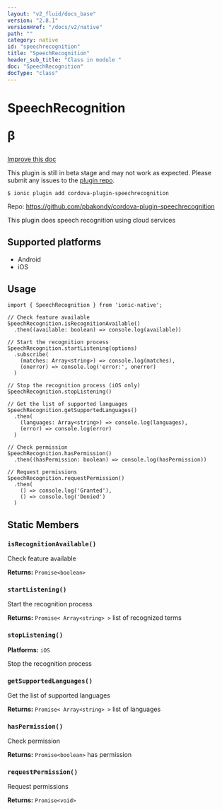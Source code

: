 ```yaml
---
layout: "v2_fluid/docs_base"
version: "2.8.1"
versionHref: "/docs/v2/native"
path: ""
category: native
id: "speechrecognition"
title: "SpeechRecognition"
header_sub_title: "Class in module "
doc: "SpeechRecognition"
docType: "class"
---
```








<h1 class="api-title">
  
  SpeechRecognition
  

  

  <span class="beta" title="beta">&beta;</span></h1>

<a class="improve-v2-docs" href="http://github.com/driftyco/ionic-native/edit/master/src/plugins/speech-recognition.ts#L42">
  Improve this doc
</a>



<!-- decorators -->




<p class="beta-notice">
  This plugin is still in beta stage and may not work as expected. Please
  submit any issues to the <a target="_blank"
  href="https://github.com/pbakondy/cordova-plugin-speechrecognition/issues">plugin repo</a>.
</p>


<pre><code>$ ionic plugin add cordova-plugin-speechrecognition</code></pre>
<p>Repo:
  <a href="https://github.com/pbakondy/cordova-plugin-speechrecognition">
    https://github.com/pbakondy/cordova-plugin-speechrecognition
  </a>
</p>

<!-- description -->

<p>This plugin does speech recognition using cloud services</p>


<!-- @platforms tag -->
<h2>Supported platforms</h2>

<ul>
  <li>Android</li><li>iOS</li>
</ul>

<!-- @platforms tag end -->


<!-- if doc.decorators -->

<!-- @usage tag -->

<h2>Usage</h2>

<pre><code>import { SpeechRecognition } from &#39;ionic-native&#39;;

// Check feature available
SpeechRecognition.isRecognitionAvailable()
  .then((available: boolean) =&gt; console.log(available))

// Start the recognition process
SpeechRecognition.startListening(options)
  .subscribe(
    (matches: Array&lt;string&gt;) =&gt; console.log(matches),
    (onerror) =&gt; console.log(&#39;error:&#39;, onerror)
  )

// Stop the recognition process (iOS only)
SpeechRecognition.stopListening()

// Get the list of supported languages
SpeechRecognition.getSupportedLanguages()
  .then(
    (languages: Array&lt;string&gt;) =&gt; console.log(languages),
    (error) =&gt; console.log(error)
  )

// Check permission
SpeechRecognition.hasPermission()
  .then((hasPermission: boolean) =&gt; console.log(hasPermission))

// Request permissions
SpeechRecognition.requestPermission()
  .then(
    () =&gt; console.log(&#39;Granted&#39;),
    () =&gt; console.log(&#39;Denied&#39;)
  )
</code></pre>




<!-- @property tags -->


<h2>Static Members</h2>

<div id="isRecognitionAvailable"></div>
<h3><code>isRecognitionAvailable()</code>
  
</h3>


Check feature available






<div class="return-value" markdown="1">
  <i class="icon ion-arrow-return-left"></i>
  <b>Returns:</b> 
<code>Promise&lt;boolean&gt;</code> 
</div>



<div id="startListening"></div>
<h3><code>startListening()</code>
  
</h3>




Start the recognition process






<div class="return-value" markdown="1">
  <i class="icon ion-arrow-return-left"></i>
  <b>Returns:</b> 
<code>Promise&lt; Array&lt;string&gt; &gt;</code> list of recognized terms
</div>



<div id="stopListening"></div>
<h3><code>stopListening()</code>
  
</h3>


<p>
  <b>Platforms:</b>
  <code>iOS</code>&nbsp;
  </p>



Stop the recognition process










<div id="getSupportedLanguages"></div>
<h3><code>getSupportedLanguages()</code>
  
</h3>


Get the list of supported languages






<div class="return-value" markdown="1">
  <i class="icon ion-arrow-return-left"></i>
  <b>Returns:</b> 
<code>Promise&lt; Array&lt;string&gt; &gt;</code> list of languages
</div>



<div id="hasPermission"></div>
<h3><code>hasPermission()</code>
  
</h3>


Check permission






<div class="return-value" markdown="1">
  <i class="icon ion-arrow-return-left"></i>
  <b>Returns:</b> 
<code>Promise&lt;boolean&gt;</code> has permission
</div>



<div id="requestPermission"></div>
<h3><code>requestPermission()</code>
  
</h3>


Request permissions






<div class="return-value" markdown="1">
  <i class="icon ion-arrow-return-left"></i>
  <b>Returns:</b> 
<code>Promise&lt;void&gt;</code> 
</div>




<!-- methods on the class -->



<!-- other classes -->

<!-- end other classes -->

<!-- interfaces -->

<!-- end interfaces -->

<!-- related link --><!-- end content block -->


<!-- end body block -->


